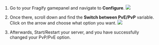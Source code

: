 1. Go to your Fragify gamepanel and navigate to **Configure**.
![](../images/settings.png)

2. Once there, scroll down and find the **Switch between PvE/PvP** variable. Click on the arrow and choose what option you want.
![](../images/switch-pve-pvp.png)

3. Afterwards, Start/Restart your server, and you have successfully changed your PvP/PvE option.